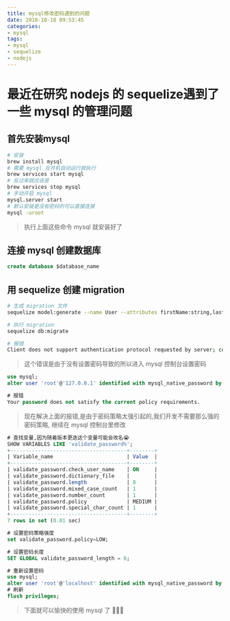 ```yaml
---
title: mysql修改密码遇到的问题
date: 2018-10-18 09:53:45
categories:
- mysql
tags:
- mysql
- sequelize
- nodejs
---
```


# 最近在研究 nodejs 的 sequelize遇到了一些 mysql 的管理问题

## 首先安装mysql

```bash
# 安装
brew install mysql
# 需要 mysql 在开机自动运行就执行
brew services start mysql
# 反过来就应该是
brew services stop mysql
# 手动开启 mysql
mysql.server start
# 默认安装是没有密码的可以直接连接
mysql -uroot
```

> 执行上面这些命令 mysql 就安装好了

## 连接 mysql 创建数据库

```sql
create database $database_name
```

## 用 sequelize 创建 migration

```bash
# 生成 migration 文件
sequelize model:generate --name User --attributes firstName:string,lastName:string,email:string

# 执行 migration
sequelize db:migrate

# 报错
Client does not support authentication protocol requested by server; consider upgrading MySQL client
```

> 这个错误是由于没有设置密码导致的所以进入 mysql 控制台设置密码

```sql
use mysql;
alter user 'root'@'127.0.0.1' identified with mysql_native_password by '123456';

# 报错
Your password does not satisfy the current policy requirements.
```

> 现在解决上面的报错,是由于密码策略太强引起的,我们开发不需要那么强的密码策略, 继续在 mysql 控制台里修改

```sql
# 查找变量,因为随着版本更迭这个变量可能会改名😭
SHOW VARIABLES LIKE 'validate_password%';
+--------------------------------------+--------+
| Variable_name                        | Value  |
+--------------------------------------+--------+
| validate_password.check_user_name    | ON     |
| validate_password.dictionary_file    |        |
| validate_password.length             | 8      |
| validate_password.mixed_case_count   | 1      |
| validate_password.number_count       | 1      |
| validate_password.policy             | MEDIUM |
| validate_password.special_char_count | 1      |
+--------------------------------------+--------+
7 rows in set (0.01 sec)

# 设置密码策略强度
set validate_password.policy=LOW;

# 设置密码长度
SET GLOBAL validate_password_length = 6;

# 重新设置密码
use mysql;
alter user 'root'@'localhost' identified with mysql_native_password by '123456';
# 刷新
flush privileges;
```

> 下面就可以愉快的使用 mysql 了 🤣🤣🤣